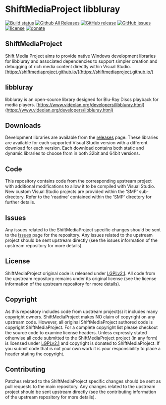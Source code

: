 ShiftMediaProject libbluray
=============
[![Build status](https://ci.appveyor.com/api/projects/status/esdgobfw8iqy3hk3?svg=true)](https://ci.appveyor.com/project/Sibras/libbluray)
[![Github All Releases](https://img.shields.io/github/downloads/ShiftMediaProject/libbluray/total.svg)](https://github.com/ShiftMediaProject/libbluray/releases)
[![GitHub release](https://img.shields.io/github/release/ShiftMediaProject/libbluray.svg)](https://github.com/ShiftMediaProject/libbluray/releases/latest)
[![GitHub issues](https://img.shields.io/github/issues/ShiftMediaProject/libbluray.svg)](https://github.com/ShiftMediaProject/libbluray/issues)
[![license](https://img.shields.io/github/license/ShiftMediaProject/libbluray.svg)](https://github.com/ShiftMediaProject/libbluray)
[![donate](https://img.shields.io/badge/donate-link-brightgreen.svg)](https://shiftmediaproject.github.io/8-donate/)
## ShiftMediaProject

Shift Media Project aims to provide native Windows development libraries for libbluray and associated dependencies to support simpler creation and debugging of rich media content directly within Visual Studio. [https://shiftmediaproject.github.io/](https://shiftmediaproject.github.io/)

## libbluray

libbluray is an open-source library designed for Blu-Ray Discs playback for media players. [https://www.videolan.org/developers/libbluray.html](https://www.videolan.org/developers/libbluray.html)

## Downloads

Development libraries are available from the [releases](https://github.com/ShiftMediaProject/libbluray/releases) page. These libraries are available for each supported Visual Studio version with a different download for each version. Each download contains both static and dynamic libraries to choose from in both 32bit and 64bit versions.

## Code

This repository contains code from the corresponding upstream project with additional modifications to allow it to be compiled with Visual Studio. New custom Visual Studio projects are provided within the 'SMP' sub-directory. Refer to the 'readme' contained within the 'SMP' directory for further details.

## Issues

Any issues related to the ShiftMediaProject specific changes should be sent to the [issues](https://github.com/ShiftMediaProject/libbluray/issues) page for the repository. Any issues related to the upstream project should be sent upstream directly (see the issues information of the upstream repository for more details).

## License

ShiftMediaProject original code is released under [LGPLv2.1](https://www.gnu.org/licenses/lgpl-2.1.html). All code from the upstream repository remains under its original license (see the license information of the upstream repository for more details).

## Copyright

As this repository includes code from upstream project(s) it includes many copyright owners. ShiftMediaProject makes NO claim of copyright on any upstream code. However, all original ShiftMediaProject authored code is copyright ShiftMediaProject. For a complete copyright list please checkout the source code to examine license headers. Unless expressly stated otherwise all code submitted to the ShiftMediaProject project (in any form) is licensed under [LGPLv2.1](https://www.gnu.org/licenses/lgpl-2.1.html) and copyright is donated to ShiftMediaProject. If you submit code that is not your own work it is your responsibility to place a header stating the copyright.

## Contributing

Patches related to the ShiftMediaProject specific changes should be sent as pull requests to the main repository. Any changes related to the upstream project should be sent upstream directly (see the contributing information of the upstream repository for more details).
